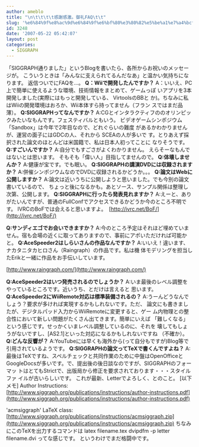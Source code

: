 ```yaml
---
author: ameblo
title: "\n\t\t\t\t感謝感激。御礼FAQ\t\t"
slug: '%e6%84%9f%e8%ac%9d%e6%84%9f%e6%bf%80%e3%80%82%e5%be%a1%e7%a4%bcfaq'
id: 3248
date: '2007-05-22 05:42:07'
layout: post
categories:
  - SIGGRAPH
---
```


「SIGGRAPH通りました」というBlogを書いたら、各所からお祝いのメッセージが。 こういうときは「みんなに支えられてるんだなあ」と温かい気持ちになります。 返信ついでにFAQを…。 **Q：Wiiで開発したんですか？** A：いいえ、PC上で簡単に使えるような環境、技術情報をまとめて、ゲームっぽ いアプリを3本開発しました(実際にはもっと開発している、 VirtoolsのBBと か)。ちなみに私はWiiの開発環境はおろか、Wii本体すら持ってません（フラン スではまだ品薄）。 **Q:SIGGRAPHってなんですか？** A:CGとインタラクティフののオリンピックみたいなもんです。フェスティバルともいう。 ビデオゲームシンポジウム「Sandbox」は今年で2年目なので、どれぐらいの難度 があるかわかりませんが、運営の面子にはGDCの人、それから SCEAの人が多いで す。とりあえず採択された論文のほとんどは米国籍で、私は日本人初ってことに なりそうです。 **Q:すごいんですか？** A:自分でもすごさがよくわかりません。 えらそーなもんではないとは思います。 そもそも「偉い人」目指してませんので。 **Q:体壊しませんか？** A:健康が宝です。でも眠い。 **Q:SIGGRAPHの講演DVDには収録されますか？** A:併催シンポジウムなのでDVDに収録されるかどうか。。。 **Q:論文はWebに公開しますか？** A:論文は近いうちに公開しようと思いました。でも今別の論文書いているので、 ちょっと後になるかも。あとソース、サンプル関係は整理し次第、公開します。 **Q:SIGGRAPHに行ったら発表見れますか？** A:えーと、ありがたいんですが、普通のFullConfでアクセスできるかどうか今のところ不明です。 IVRCのBoFでは会えると思いますよ。　[http://ivrc.net/BoF/](http://ivrc.net/BoF/)

**Q:サンディエゴでお会いできますか？** A:今のところ予定はそれほど埋めていません。宿も会場の近くに取ってありますので、事前にアポいただければ可能かと。 **Q:AceSpeeder2はしらいさんの作品なんですか？** A:いいえ！違います、ナカタニタカヒロさん（Raingraph）の作品です。私は機 体モデリングを担当したErikと一緒に作品をお手伝いしています。

[http://www.raingraph.com/](http://www.raingraph.com/)

**Q:AceSpeeder2はいつ発売されるのでしょうか？** A:いま最後のレベル調整をやっているところです。近いうち、とだけは言えると 思います。 **Q:AceSpeeder2にWiiRemote対応は標準装備されるの？** A:うーんどうなんでしょう？要求が多ければ実現するかもしれないです。ただ、 論文にも書きましたが、デジタルパッド入力からWiiRemoteに変更すると、ゲー ム内物理との整合性において新しい問題がたくさん出てきます。簡単にいえば 「難しくなる」という感じです。せっかくいまレベル調整しているのに、それを 壊してもしょうがないですし、[AS2.1]といった対応になるかもしれないですね （不確か）。 **Q:どんな反響が？** A:YouTubeには早くも海外から(って自分もですが)Blog等で引用されているようです。 **Q:SIGGRAPHの論文ってTeXで書くんですよね？** A:最後はTeXですね、スペルチェックと共同作業のために中盤はOpenOfficeと GoogleDocsが多いです。で、提出後の後日談なのですが、SIGGRAPHのフォーマッ トはとてもStrictで、出版局から修正を要求されております・・・スタイルファ イルが古いらしいです。 これが最新、Letterでよろしく、とのこと。 [以下メモ] Author Instructions: [http://www.siggraph.org/publications/instructions/author-instructions.pdf](http://www.siggraph.org/publications/instructions/author-instructions.pdf)

'acmsiggraph' LaTeX class: [http://www.siggraph.org/publications/instructions/acmsiggraph.zip](http://www.siggraph.org/publications/instructions/acmsiggraph.zip) ちなみにこのTeXを出力するコマンドは latex filename.tex dvipdfm -p letter filename.dvi ってな感じです。 というわけでまだ格闘中です。